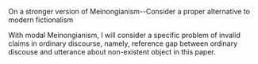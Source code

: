 On a stronger version of Meinongianism--Consider a proper alternative to modern fictionalism


With modal Meinongianism, I will consider a specific problem of invalid claims in ordinary discourse, namely, reference gap between ordinary discouse and utterance about non-existent object in this paper.
